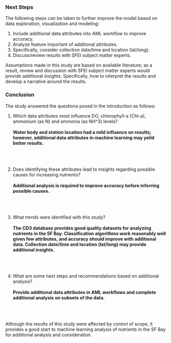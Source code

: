 
### Next Steps

The following steps can be taken to further improve the model based on data exploration, visualization and modeling:

1. Include additional data attributes into AML workflow to improve accuracy.
2. Analyze feature important of additional attributes.
3. Specifically, consider collection date/time and location (lat/long).
4. Discuss/review results with SFEI subject matter experts.

Assumptions made in this study are based on available literature; as a result, review and discussion with SFEI subject matter experts would provide additional insights. Specifically, how to interpret the results and develop a narrative around the results.

### Conclusion

The study answered the questions posed in the introduction as follows:

1. Which data attributes most influence DO, chlorophyll-a (Chl-a), ammonium (as N) and ammonia (as NH^3) levels?
<br></br>
**Water body and station location had a mild influence on results; however, additional data attributes in machine learning may yeild better results.**
<br></br>
<br></br>

2. Does identifying these attributes lead to insights regarding possible causes for increasing nutrients?
<br></br>
**Additional analysis is required to improve accuracy before inferring possible causes.**
<br></br>
<br></br>

3. What trends were identified with this study?
<br></br>
**The CD3 database provides good quality datasets for analyzing nutrients in the SF Bay. Classification algorithms work reasonably well given few attributes, and accuracy should improve with additional data. Collection date/time and location (lat/long) may provide additional insights.**
<br></br>
<br></br>

4. What are some next steps and recommendations based on additional analysis?
<br></br>
**Provide additional data attributes in AML workflows and complete additional analysis on subsets of the data.**
<br></br>
<br></br>

Although the results of this study were affected by control of scope, it provides a good start to machine learning analysis of nutrients in the SF Bay for additional analysis and consideration.
